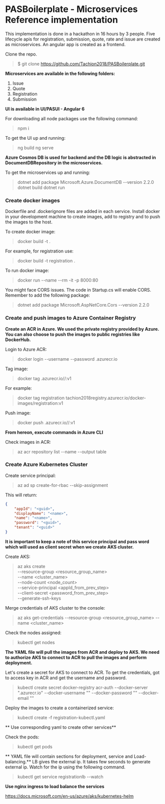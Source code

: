 <h1>PASBoilerplate - Microservices Reference implementation</h1>

This implementation is done in a hackathon in 16 hours by 3 people. Five lifecycle apis for registration, submission, quote, rate and issue are created as microservices. An angular app is created as a frontend.

Clone the repo.

> $ git clone https://github.com/Tachion2018/PASBoilerplate.git

**Microservices are available in the following folders:**

1. Issue
2. Quote
3. Registration
4. Submission

**UI is available in UI/PASUI - Angular 6**

For downloading all node packages use the following command:

> npm i

To get the UI up and running:

> ng build
> ng serve

**Azure Cosmos DB is used for backend and the DB logic is abstracted in DocumentDBRepository in the microservices.**

To get the microservices up and running:

> dotnet add package Microsoft.Azure.DocumentDB --version 2.2.0
> dotnet build
> dotnet run

<h3>Create docker images</h3>

Dockerfile and .dockerignore files are added in each service. Install docker in your development machine to create images, add to registry and to push the images to the host.

To create docker image:

> docker build -t <servicename> .

For example, for registration use:

> docker build -t registration .

To run docker image:

> docker run --name <regapi> --rm -it -p 8000:80 <registration>
    
You might face CORS issues. The code in Startup.cs will enable CORS. Remember to add the following package:

> dotnet add package Microsoft.AspNetCore.Cors --version 2.2.0

<h3>Create and push images to Azure Container Registry</h3>

**Create an ACR in Azure. We used the private registry provided by Azure. You can also choose to push the images to public registries like DockerHub.**

Login to Azure ACR:

> docker login --username <username> --password <password> <registryname>.azurecr.io
    
Tag image:

> docker tag <servicename> <registryname>.azurecr.io/<foldername>/<servicename>:v1

For example:

> docker tag registration tachion2018registry.azurecr.io/docker-images/registration:v1

Push image:

> docker push <registryname>.azurecr.io/<foldername>/<servicename>:v1
    
**From hereon, execute commands in Azure CLI**
    
Check images in ACR:

> az acr repository list --name <registryname> --output table
    
<h3>Create Azure Kubernetes Cluster</h3>

Create service principal:

> az ad sp create-for-rbac --skip-assignment

This will return:

```json
{
    "appId": "<guid>",
    "displayName": "<name>",
    "name": "<name>",
    "password": "<guid>",
    "tenant": "<guid>"
}
```

**It is important to keep a note of this service principal and pass word which will used as client secret when we create AKS cluster.**

Create AKS:

> az aks create \
    --resource-group <resource_group_name> \
    --name <cluster_name> \
    --node-count <node_count> \
    --service-principal <appId_from_prev_step> \
    --client-secret <password_from_prev_step> \
    --generate-ssh-keys
    
Merge credentials of AKS cluster to the console:

> az aks get-credentials --resource-group <resource_group_name> --name <cluster_name>

Check the nodes assigned:

> kubectl get nodes

**The YAML file will pull the images from ACR and deploy to AKS. We need to authorize AKS to connect to ACR to pull the images and perform deployment.**

Let's create a secret for AKS to connect to ACR. To get the credentials, got to access key in ACR and get the username and password.

> kubectl create secret docker-registry acr-auth --docker-server "<registryname>.azurecr.io" --docker-username "<username>" --docker-password "<password>" --docker-email "<email>"
    
Deploy the images to create a containerized service:

> kubectl create -f registration-kubectl.yaml

** Use corresponding yaml to create other services**

Check the pods:

> kubectl get pods

** YAML file will contain sections for deployment, service and Load-balancing.**
LB gives the external ip. It takes few seconds to generate external ip. Watch for the ip using the following command.

> kubectl get service registrationlb --watch

**Use nginx ingress to load balance the services**

https://docs.microsoft.com/en-us/azure/aks/kubernetes-helm